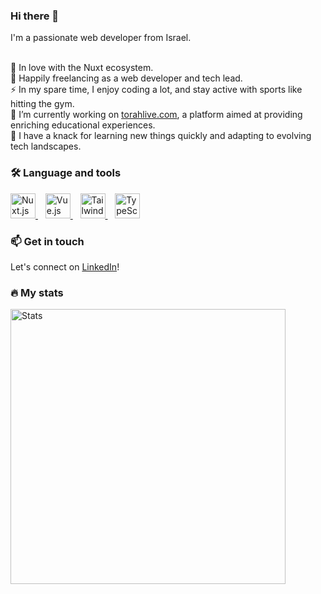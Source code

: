 ### Hi there 👋 

I'm a passionate web developer from Israel.<br><br>

💚 In love with the Nuxt ecosystem.<br>
🔭 Happily freelancing as a web developer and tech lead.<br>
⚡ In my spare time, I enjoy coding a lot, and stay active with sports like hitting the gym.<br>
💼 I’m currently working on [torahlive.com](https://torahlive.com/), a platform aimed at providing enriching educational experiences.<br>
🌱 I have a knack for learning new things quickly and adapting to evolving tech landscapes.

### 🛠 Language and tools

<div>
  <a href="https://nuxt.com/" target="_blank" rel="noopener noreferrer">
    <img src="https://cdn.simpleicons.org/nuxtdotjs/00DC82" height="40" alt="Nuxt.js logo"  />
  </a>
  &nbsp;&nbsp;
  <a href="https://vuejs.org/" target="_blank" rel="noopener noreferrer">
    <img src="https://cdn.jsdelivr.net/gh/devicons/devicon/icons/vuejs/vuejs-original.svg" height="40" alt="Vue.js logo"  />
  </a>
  &nbsp;&nbsp;
  <a href="https://tailwindcss.com/" target="_blank" rel="noopener noreferrer">
    <img src="https://cdn.simpleicons.org/tailwindcss/06B6D4" height="40" alt="Tailwind CSS logo"  />
  </a>
  &nbsp;&nbsp;
  <a href="https://www.typescriptlang.org/" target="_blank" rel="noopener noreferrer">
    <img src="https://cdn.jsdelivr.net/gh/devicons/devicon/icons/typescript/typescript-original.svg" height="40" alt="TypeScript logo"  />
  </a>
</div>

### 📫 Get in touch

Let's connect on [LinkedIn](https://linkedin.com/in/meirroth)!

### 🔥 My stats

<img src="https://github-readme-stats.vercel.app/api?username=meirroth&show_icons=true&hide_border=true&theme=algolia&hide=stars&hide_title=true" alt="Stats" width="440">
